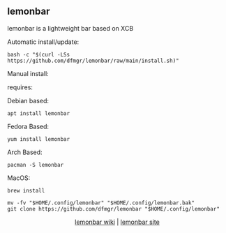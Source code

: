 ## lemonbar  
  
lemonbar is a lightweight bar based on XCB  
  
Automatic install/update:

```shell
bash -c "$(curl -LSs https://github.com/dfmgr/lemonbar/raw/main/install.sh)"
```

Manual install:
  
requires:

Debian based:

```shell
apt install lemonbar
```  

Fedora Based:

```shell
yum install lemonbar
```  

Arch Based:

```shell
pacman -S lemonbar
```  

MacOS:  

```shell
brew install
```
  
```shell
mv -fv "$HOME/.config/lemonbar" "$HOME/.config/lemonbar.bak"
git clone https://github.com/dfmgr/lemonbar "$HOME/.config/lemonbar"
```
  
<p align=center>
  <a href="https://wiki.archlinux.org/index.php/lemonbar" target="_blank" rel="noopener noreferrer">lemonbar wiki</a>  |  
  <a href="https://hisham.hm/lemonbar" target="_blank" rel="noopener noreferrer">lemonbar site</a>
</p>  

